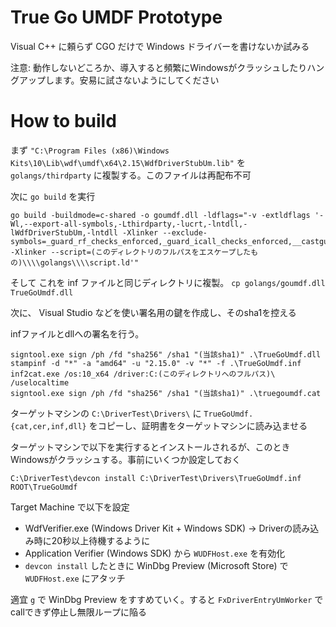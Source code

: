# True Go UMDF Prototype

Visual C++ に頼らず CGO だけで Windows ドライバーを書けないか試みる

注意: 動作しないどころか、導入すると頻繁にWindowsがクラッシュしたりハングアップします。安易に試さないようにしてください

# How to build

まず `"C:\Program Files (x86)\Windows Kits\10\Lib\wdf\umdf\x64\2.15\WdfDriverStubUm.lib"` を `golangs/thirdparty` に複製する。このファイルは再配布不可

次に `go build` を実行
```
go build -buildmode=c-shared -o goumdf.dll -ldflags="-v -extldflags '-Wl,--export-all-symbols,-Lthirdparty,-lucrt,-lntdll,-lWdfDriverStubUm,-lntdll -Xlinker --exclude-symbols=_guard_rf_checks_enforced,_guard_icall_checks_enforced,__castguard_slow_path_check_os_handled,__castguard_slow_path_check_nop,__castguard_slow_path_check_fastfail,__castguard_slow_path_check_debugbreak,__castguard_check_failure_os_handled,__castguard_check_failure_nop,__castguard_check_failure_fastfail,__castguard_check_failure_debugbreak,ReadNoFence64,ReadPointerNoFence,_guard_check_icall_nop -Xlinker --script=(このディレクトリのフルパスをエスケープしたもの)\\\\golangs\\\\script.ld'"
```

そして これを inf ファイルと同じディレクトリに複製。
`cp golangs/goumdf.dll TrueGoUmdf.dll`

次に、 Visual Studio などを使い署名用の鍵を作成し、そのsha1を控える

infファイルとdllへの署名を行う。
```
signtool.exe sign /ph /fd "sha256" /sha1 "(当該sha1)" .\TrueGoUmdf.dll
stampinf -d "*" -a "amd64" -u "2.15.0" -v "*" -f .\TrueGoUmdf.inf
inf2cat.exe /os:10_x64 /driver:C:(このディレクトリへのフルパス)\ /uselocaltime
signtool.exe sign /ph /fd "sha256" /sha1 "(当該sha1)" .\truegoumdf.cat
```

ターゲットマシンの `C:\DriverTest\Drivers\` に `TrueGoUmdf.{cat,cer,inf,dll}` をコピーし、証明書をターゲットマシンに読み込ませる

ターゲットマシンで以下を実行するとインストールされるが、このときWindowsがクラッシュする。事前にいくつか設定しておく
```
C:\DriverTest\devcon install C:\DriverTest\Drivers\TrueGoUmdf.inf ROOT\TrueGoUmdf
```

Target Machine で以下を設定
- WdfVerifier.exe (Windows Driver Kit + Windows SDK) -> Driverの読み込み時に20秒以上待機するように
- Application Verifier (Windows SDK) から `WUDFHost.exe` を有効化
- `devcon install` したときに WinDbg Preview (Microsoft Store) で `WUDFHost.exe` にアタッチ

適宜 `g` で WinDbg Preview をすすめていく。すると `FxDriverEntryUmWorker` で callできず停止し無限ループに陥る
